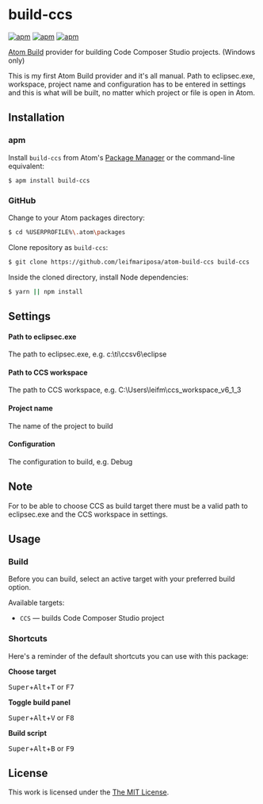 # build-ccs

[![apm](https://img.shields.io/apm/l/build-ccs.svg?style=flat-square)](https://atom.io/packages/build-ccs)
[![apm](https://img.shields.io/apm/v/build-ccs.svg?style=flat-square)](https://atom.io/packages/build-ccs)
[![apm](https://img.shields.io/apm/dm/build-ccs.svg?style=flat-square)](https://atom.io/packages/build-ccs)

[Atom Build](https://atombuild.github.io/) provider for building Code Composer Studio projects. (Windows only)

This is my first Atom Build provider and it's all manual. Path to eclipsec.exe, workspace, project name and configuration has to be entered in settings and this is what will be built, no matter which project or file is open in Atom.

## Installation

### apm

Install `build-ccs` from Atom's [Package Manager](http://flight-manual.atom.io/using-atom/sections/atom-packages/) or the command-line equivalent:

`$ apm install build-ccs`

### GitHub

Change to your Atom packages directory:

```bash
$ cd %USERPROFILE%\.atom\packages
```

Clone repository as `build-ccs`:

```bash
$ git clone https://github.com/leifmariposa/atom-build-ccs build-ccs
```

Inside the cloned directory, install Node dependencies:

```bash
$ yarn || npm install
```

## Settings
#### Path to eclipsec.exe
The path to eclipsec.exe, e.g. c:\\ti\\ccsv6\\eclipse
#### Path to CCS workspace
The path to CCS workspace, e.g. C:\Users\leifm\ccs_workspace_v6_1_3
#### Project name
The name of the project to build
#### Configuration
The configuration to build, e.g. Debug

## Note
For to be able to choose CCS as build target there must be a valid path to eclipsec.exe and the CCS workspace in settings.

## Usage

### Build

Before you can build, select an active target with your preferred build option.

Available targets:

* `CCS` — builds Code Composer Studio project

### Shortcuts

Here's a reminder of the default shortcuts you can use with this package:

**Choose target**

<kbd>Super</kbd>+<kbd>Alt</kbd>+<kbd>T</kbd> or <kbd>F7</kbd>

**Toggle build panel**

<kbd>Super</kbd>+<kbd>Alt</kbd>+<kbd>V</kbd> or <kbd>F8</kbd>

**Build script**

<kbd>Super</kbd>+<kbd>Alt</kbd>+<kbd>B</kbd> or <kbd>F9</kbd>

## License

This work is licensed under the [The MIT License](LICENSE.md).
